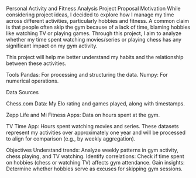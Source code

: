 Personal Activity and Fitness Analysis Project Proposal
Motivation
While considering project ideas, I decided to explore how I manage my time across different activities, particularly hobbies and fitness. A common claim is that people often skip the gym because of a lack of time, blaming hobbies like watching TV or playing games. Through this project, I aim to analyze whether my time spent watching movies/series or playing chess has any significant impact on my gym activity.

This project will help me better understand my habits and the relationship between these activities.

Tools
Pandas: For processing and structuring the data.
Numpy: For numerical operations.

Data Sources

Chess.com Data:
My Elo rating and games played, along with timestamps.

Zepp Life and Mi Fitness Apps:
Data on hours spent at the gym.

TV Time App:
Hours spent watching movies and series.
These datasets represent my activities over approximately one year and will be processed to align for comparison (e.g., by weekly aggregation).

Objectives
Understand trends: Analyze weekly patterns in gym activity, chess playing, and TV watching.
Identify correlations: Check if time spent on hobbies (chess or watching TV) affects gym attendance.
Gain insights: Determine whether hobbies serve as excuses for skipping gym sessions.
